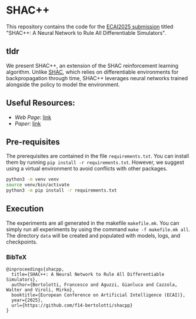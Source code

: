 # SHAC++

This repository contains the code for the [ECAI2025 submission](https://ecai2025.org/accepted-papers/) titled "SHAC++: A Neural Network to Rule All Differentiable Simulators".

## tldr
We present SHAC++, an extension of the SHAC reinforcement learning algorithm. Unlike [SHAC](https://arxiv.org/abs/2204.07137), which relies on differentiable environments for backpropagation through time, SHAC++ leverages neural networks trained alongside the policy to model the environment.

## Useful Resources:

- *Web Page*: [link](https://f14-bertolotti.github.io/shacpp/)
- *Paper*: [link](TODO)

## Pre-requisites
The prerequisites are contained in the file `requirements.txt`. You can install them by running `pip install -r requirements.txt`. However, we suggest using a virtual environment to avoid conflicts with other packages.
```bash
python3 -m venv venv
source venv/bin/activate
python3 -m pip install -r requirements.txt
```

## Execution
The experiments are all generated in the makefile `makefile.mk`. You can simply run all experiments by using the command `make -f makefile.mk all`. The directory `data` will be created and populated with models, logs, and checkpoints.

### BibTeX
```
@inproceedings{shacpp,
  title={SHAC++: A Neural Network to Rule All Differentiable Simulators},
  author={Bertolotti, Francesco and Aguzzi, Gianluca and Cazzola, Walter and Viroli, Mirko},
  booktitle={European Conference on Artificial Intelligence (ECAI)},
  year={2025},
  url={https://github.com/f14-bertolotti/shacpp}
}
```
